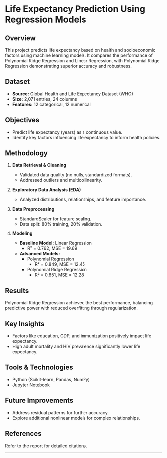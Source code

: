 # Life Expectancy Prediction Using Regression Models

## Overview
This project predicts life expectancy based on health and socioeconomic factors using machine learning models. It compares the performance of Polynomial Ridge Regression and Linear Regression, with Polynomial Ridge Regression demonstrating superior accuracy and robustness.

## Dataset
- **Source:** Global Health and Life Expectancy Dataset (WHO)
- **Size:** 2,071 entries, 24 columns
- **Features:** 12 categorical, 12 numerical

## Objectives
- Predict life expectancy (years) as a continuous value.
- Identify key factors influencing life expectancy to inform health policies.

## Methodology
1. **Data Retrieval & Cleaning**
   - Validated data quality (no nulls, standardized formats).
   - Addressed outliers and multicollinearity.

2. **Exploratory Data Analysis (EDA)**
   - Analyzed distributions, relationships, and feature importance.

3. **Data Preprocessing**
   - StandardScaler for feature scaling.
   - Data split: 80% training, 20% validation.

4. **Modeling**
   - **Baseline Model:** Linear Regression
     - R² = 0.762, MSE = 19.69
   - **Advanced Models:**
     - Polynomial Regression
       - R² = 0.849, MSE = 12.45
     - Polynomial Ridge Regression
       - R² = 0.851, MSE = 12.28

## Results
Polynomial Ridge Regression achieved the best performance, balancing predictive power with reduced overfitting through regularization.

## Key Insights
- Factors like education, GDP, and immunization positively impact life expectancy.
- High adult mortality and HIV prevalence significantly lower life expectancy.

## Tools & Technologies
- Python (Scikit-learn, Pandas, NumPy)
- Jupyter Notebook

## Future Improvements
- Address residual patterns for further accuracy.
- Explore additional nonlinear models for complex relationships.

## References
Refer to the report for detailed citations.

---
